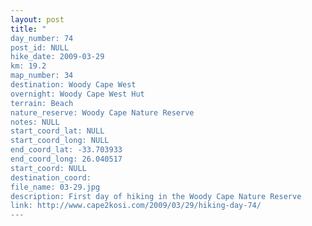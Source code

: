 ```yaml
---
layout: post
title: "
day_number: 74
post_id: NULL
hike_date: 2009-03-29
km: 19.2
map_number: 34
destination: Woody Cape West
overnight: Woody Cape West Hut
terrain: Beach
nature_reserve: Woody Cape Nature Reserve
notes: NULL
start_coord_lat: NULL
start_coord_long: NULL
end_coord_lat: -33.703933
end_coord_long: 26.040517
start_coord: NULL
destination_coord: 
file_name: 03-29.jpg
description: First day of hiking in the Woody Cape Nature Reserve
link: http://www.cape2kosi.com/2009/03/29/hiking-day-74/
---
```

